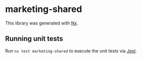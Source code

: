 # marketing-shared

This library was generated with [Nx](https://nx.dev).

## Running unit tests

Run `nx test marketing-shared` to execute the unit tests via [Jest](https://jestjs.io).
